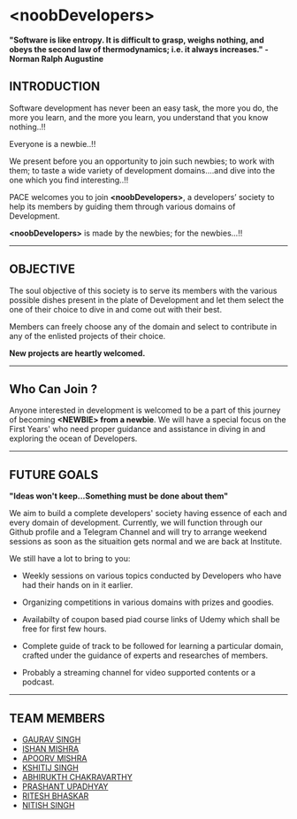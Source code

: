 # \<noobDevelopers>
**"Software is like entropy. It is difficult to grasp, weighs nothing, and obeys the second law of thermodynamics; i.e. it always increases."
                                                                                                                   - Norman Ralph Augustine**   
                                          
                                          
## INTRODUCTION

Software development has never been an easy task, the more you do, the more you learn, and the more you learn, you understand that you know nothing..\!!

Everyone is a newbie..!!

We present before you an opportunity to join such newbies; to work with them;
to taste a wide variety of development domains....and dive into the one which you find interesting..!!

PACE welcomes you to join **\<noobDevelopers>**, a developers’ society to help its members by guiding them through various domains of Development.  
  
**\<noobDevelopers>** is made by the newbies; for the newbies...!!
 
---

## OBJECTIVE

The soul objective of this society is to serve its members with the various possible dishes present in the plate of Development and let them select the one of their choice to dive in and come out with their best.

Members can freely choose any of the domain and select to contribute in any of the enlisted projects of their choice.

**New projects are heartly welcomed.**

---



## Who Can Join ?

Anyone interested in development is welcomed to be a part of this journey of becoming **\<NEWBIE> from a newbie**.
We will have a special focus on the First Years' who need proper guidance and assistance in diving in and exploring the ocean of Developers.



--- 

## FUTURE GOALS

**"Ideas won't keep...Something must be done about them"**

We aim to build a complete developers' society having essence of each and every domain of development. Currently, we will function through our Github profile and a Telegram Channel and will try to arrange weekend sessions as soon as the situaition gets normal and we are back at Institute.

We still have a lot to bring to you:
- Weekly sessions on various topics conducted by Developers who have had their hands on in it earlier.

- Organizing competitions in various domains with prizes and goodies.

- Availabilty of coupon based piad course links of Udemy which shall be free for first few hours.

- Complete guide of track to be followed for learning a particular domain, crafted under the guidance of experts and researches of members.

- Probably a streaming channel for video supported contents or a podcast.   


*****

## TEAM MEMBERS
  - [GAURAV SINGH](https://github.com/orgs/noobDevelopers/people/GauravSingh9356)
  - [ISHAN MISHRA](https://github.com/orgs/noobDevelopers/people/ishanExtreme)
  - [APOORV MISHRA](https://github.com/orgs/noobDevelopers/people/APOORVMISHRA21)
  - [KSHITIJ SINGH](https://github.com/orgs/noobDevelopers/people/Kshitij-10)
  - [ABHIRUKTH CHAKRAVARTHY](https://github.com/orgs/noobDevelopers/people/abhirukth)
  - [PRASHANT UPADHYAY](https://github.com/)
  - [RITESH BHASKAR](https://github.com/)
  - [NITISH SINGH](https://github.com/)





